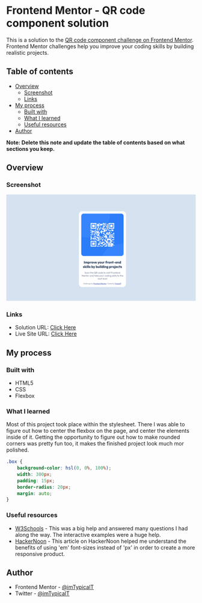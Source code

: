 # Frontend Mentor - QR code component solution

This is a solution to the [QR code component challenge on Frontend Mentor](https://www.frontendmentor.io/challenges/qr-code-component-iux_sIO_H). Frontend Mentor challenges help you improve your coding skills by building realistic projects.

## Table of contents

-   [Overview](#overview)
    -   [Screenshot](#screenshot)
    -   [Links](#links)
-   [My process](#my-process)
    -   [Built with](#built-with)
    -   [What I learned](#what-i-learned)
    -   [Useful resources](#useful-resources)
-   [Author](#author)

**Note: Delete this note and update the table of contents based on what sections you keep.**

## Overview

### Screenshot

![](./images/screenshot.png)

### Links

-   Solution URL: [Click Here](https://www.frontendmentor.io/solutions/qr-code-htmlcss-solution-DAFpWJoXIf)
-   Live Site URL: [Click Here](https://imtypicalt.github.io/frontend-mentor-qr-code-component/)

## My process

### Built with

-   HTML5
-   CSS
-   Flexbox

### What I learned

Most of this project took place within the stylesheet. There I was able to figure out how to center the flexbox on the page, and center the elements inside of it. Getting the opportunity to figure out how to make rounded corners was pretty fun too, it makes the finished project look much mor polished.

```css
.box {
    background-color: hsl(0, 0%, 100%);
    width: 300px;
    padding: 15px;
    border-radius: 20px;
    margin: auto;
}
```

### Useful resources

-   [W3Schools](https://www.w3schools.com/css/) - This was a big help and answered many questions I had along the way. The interactive examples were a huge help.
-   [HackerNoon](https://hackernoon.com/the-best-css-unit-for-a-responsive-design-ku6q37to) - This article on HackerNoon helped me understand the benefits of using 'em' font-sizes instead of 'px' in order to create a more responsive product.

## Author

-   Frontend Mentor - [@imTypicalT](https://www.frontendmentor.io/profile/imTypicalT)
-   Twitter - [@imTypicalT](https://twitter.com/imTypicalT)
